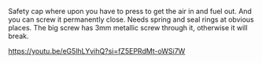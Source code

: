 Safety cap where upon you have to press to get the air in and fuel out. And you can screw it permanently close. Needs spring and seal rings at obvious places. The big screw has 3mm metallic screw through it, otherwise it will break.

https://youtu.be/eG5lhLYvihQ?si=fZ5EPRdMt-oWSi7W

